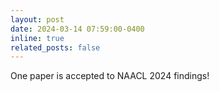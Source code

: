 ```yaml
---
layout: post
date: 2024-03-14 07:59:00-0400
inline: true
related_posts: false
---
```


One paper is accepted to NAACL 2024 findings!
